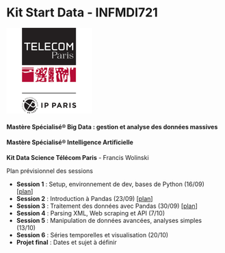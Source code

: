 # Kit Start Data - INFMDI721
![Télécom Paris Mastères Spécialisés®](./index.png)

#### Mastère Spécialisé® Big Data : gestion et analyse des données massives

#### Mastère Spécialisé® Intelligence Artificielle

**Kit Data Science Télécom Paris** - Francis Wolinski

Plan prévisionnel des sessions

- **Session 1** : Setup, environnement de dev, bases de Python (16/09) [[plan](session1.md)]
- **Session 2** : Introduction à Pandas (23/09) [[plan](session2.md)]
- **Session 3** : Traitement des données avec Pandas (30/09) [[plan](session3.md)]
- **Session 4** : Parsing XML, Web scraping et API (7/10)
- **Session 5** : Manipulation de données avancées, analyses simples (13/10)
- **Session 6** : Séries temporelles et visualisation (20/10)
- **Projet final** : Dates et sujet à définir

